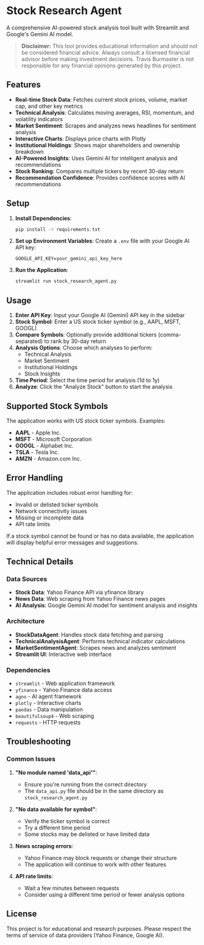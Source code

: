 # Stock Research Agent

A comprehensive AI-powered stock analysis tool built with Streamlit and Google's Gemini AI model.

> **Disclaimer:** This tool provides educational information and should not be
> considered financial advice. Always consult a licensed financial advisor before
> making investment decisions. Travis Burmaster is not responsible for any
> financial opinions generated by this project.

## Features

- **Real-time Stock Data**: Fetches current stock prices, volume, market cap, and other key metrics
- **Technical Analysis**: Calculates moving averages, RSI, momentum, and volatility indicators
- **Market Sentiment**: Scrapes and analyzes news headlines for sentiment analysis
- **Interactive Charts**: Displays price charts with Plotly
- **Institutional Holdings**: Shows major shareholders and ownership breakdown
- **AI-Powered Insights**: Uses Gemini AI for intelligent analysis and recommendations
- **Stock Ranking**: Compares multiple tickers by recent 30-day return
- **Recommendation Confidence**: Provides confidence scores with AI recommendations

## Setup

1. **Install Dependencies**:
   ```bash
   pip install -r requirements.txt
   ```

2. **Set up Environment Variables**:
   Create a `.env` file with your Google AI API key:
   ```
   GOOGLE_API_KEY=your_gemini_api_key_here
   ```

3. **Run the Application**:
   ```bash
   streamlit run stock_research_agent.py
   ```

## Usage

1. **Enter API Key**: Input your Google AI (Gemini) API key in the sidebar
2. **Stock Symbol**: Enter a US stock ticker symbol (e.g., AAPL, MSFT, GOOGL)
3. **Compare Symbols**: Optionally provide additional tickers (comma-separated) to rank by 30-day return
4. **Analysis Options**: Choose which analyses to perform:
   - Technical Analysis
   - Market Sentiment
   - Institutional Holdings
   - Stock Insights
5. **Time Period**: Select the time period for analysis (1d to 1y)
6. **Analyze**: Click the "Analyze Stock" button to start the analysis

## Supported Stock Symbols

The application works with US stock ticker symbols. Examples:
- **AAPL** - Apple Inc.
- **MSFT** - Microsoft Corporation
- **GOOGL** - Alphabet Inc.
- **TSLA** - Tesla Inc.
- **AMZN** - Amazon.com Inc.

## Error Handling

The application includes robust error handling for:
- Invalid or delisted ticker symbols
- Network connectivity issues
- Missing or incomplete data
- API rate limits

If a stock symbol cannot be found or has no data available, the application will display helpful error messages and suggestions.

## Technical Details

### Data Sources
- **Stock Data**: Yahoo Finance API via yfinance library
- **News Data**: Web scraping from Yahoo Finance news pages
- **AI Analysis**: Google Gemini AI model for sentiment analysis and insights

### Architecture
- **StockDataAgent**: Handles stock data fetching and parsing
- **TechnicalAnalysisAgent**: Performs technical indicator calculations
- **MarketSentimentAgent**: Scrapes news and analyzes sentiment
- **Streamlit UI**: Interactive web interface

### Dependencies
- `streamlit` - Web application framework
- `yfinance` - Yahoo Finance data access
- `agno` - AI agent framework
- `plotly` - Interactive charts
- `pandas` - Data manipulation
- `beautifulsoup4` - Web scraping
- `requests` - HTTP requests

## Troubleshooting

### Common Issues

1. **"No module named 'data_api'"**:
   - Ensure you're running from the correct directory
   - The `data_api.py` file should be in the same directory as `stock_research_agent.py`

2. **"No data available for symbol"**:
   - Verify the ticker symbol is correct
   - Try a different time period
   - Some stocks may be delisted or have limited data

3. **News scraping errors**:
   - Yahoo Finance may block requests or change their structure
   - The application will continue to work with other features

4. **API rate limits**:
   - Wait a few minutes between requests
   - Consider using a different time period or fewer analysis options

## License

This project is for educational and research purposes. Please respect the terms of service of data providers (Yahoo Finance, Google AI).